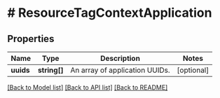 # # ResourceTagContextApplication

## Properties

Name | Type | Description | Notes
------------ | ------------- | ------------- | -------------
**uuids** | **string[]** | An array of application UUIDs. | [optional]

[[Back to Model list]](../../README.md#models) [[Back to API list]](../../README.md#endpoints) [[Back to README]](../../README.md)
